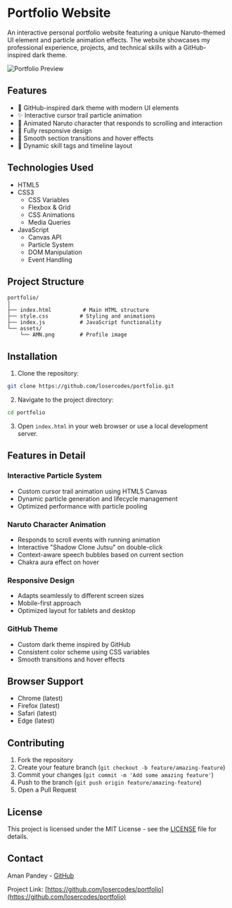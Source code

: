 # Portfolio Website

An interactive personal portfolio website featuring a unique Naruto-themed UI element and particle animation effects. The website showcases my professional experience, projects, and technical skills with a GitHub-inspired dark theme.

![Portfolio Preview](https://losercodes.github.io/Portfolio-)

## Features

- 🎨 GitHub-inspired dark theme with modern UI elements
- ✨ Interactive cursor trail particle animation
- 🥷 Animated Naruto character that responds to scrolling and interaction
- 📱 Fully responsive design
- 🌟 Smooth section transitions and hover effects
- 💫 Dynamic skill tags and timeline layout

## Technologies Used

- HTML5
- CSS3
  - CSS Variables
  - Flexbox & Grid
  - CSS Animations
  - Media Queries
- JavaScript
  - Canvas API
  - Particle System
  - DOM Manipulation
  - Event Handling

## Project Structure

```
portfolio/
│
├── index.html          # Main HTML structure
├── style.css          # Styling and animations
├── index.js           # JavaScript functionality
└── assets/
    └── AMN.png        # Profile image
```

## Installation

1. Clone the repository:
```bash
git clone https://github.com/losercodes/portfolio.git
```

2. Navigate to the project directory:
```bash
cd portfolio
```

3. Open `index.html` in your web browser or use a local development server.

## Features in Detail

### Interactive Particle System
- Custom cursor trail animation using HTML5 Canvas
- Dynamic particle generation and lifecycle management
- Optimized performance with particle pooling

### Naruto Character Animation
- Responds to scroll events with running animation
- Interactive "Shadow Clone Jutsu" on double-click
- Context-aware speech bubbles based on current section
- Chakra aura effect on hover

### Responsive Design
- Adapts seamlessly to different screen sizes
- Mobile-first approach
- Optimized layout for tablets and desktop

### GitHub Theme
- Custom dark theme inspired by GitHub
- Consistent color scheme using CSS variables
- Smooth transitions and hover effects

## Browser Support

- Chrome (latest)
- Firefox (latest)
- Safari (latest)
- Edge (latest)

## Contributing

1. Fork the repository
2. Create your feature branch (`git checkout -b feature/amazing-feature`)
3. Commit your changes (`git commit -m 'Add some amazing feature'`)
4. Push to the branch (`git push origin feature/amazing-feature`)
5. Open a Pull Request

## License

This project is licensed under the MIT License - see the [LICENSE](LICENSE) file for details.

## Contact

Aman Pandey - [GitHub](https://github.com/losercodes)

Project Link: [https://github.com/losercodes/portfolio](https://github.com/losercodes/portfolio)
